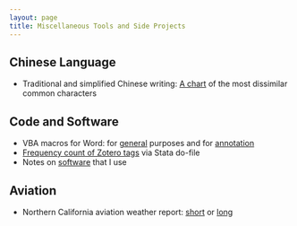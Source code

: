 ```yaml
---
layout: page
title: Miscellaneous Tools and Side Projects
---
```


## Chinese Language

+ Traditional and simplified Chinese writing: [A chart](traditional-and-simplified-characters.html) of the most dissimilar common characters

## Code and Software

+ VBA macros for Word: for [general](macros-word-general.html) purposes and for [annotation](macros-word-annotation.html)
+ [Frequency count of Zotero tags](zotero-tags-count.html) via Stata do-file
+ Notes on [software](software.html) that I use

## Aviation

+ Northern California aviation weather report: [short](http://aviationweather.gov/metar/data?ids=KWVI+KSNS+KMRY+KSJC+KSFO+KHAF&format=raw&date=0&hours=0) or [long](http://aviationweather.gov/metar/data?ids=KWVI+KSNS+KMRY+KSJC+KSFO+KHAF&format=raw&date=0&hours=24&taf=on)
